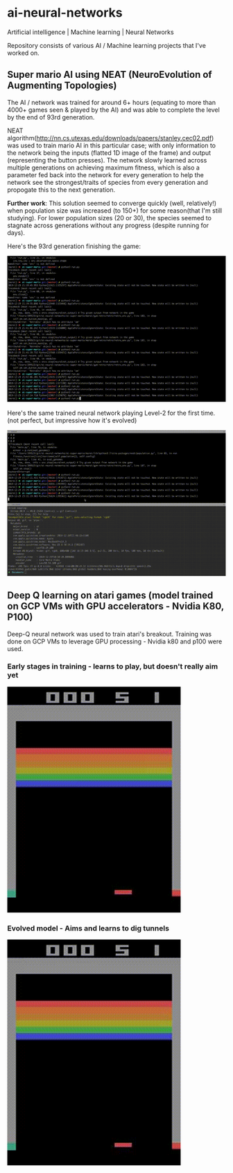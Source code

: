 # ai-neural-networks
Artificial intelligence | Machine learning | Neural Networks

Repository consists of various AI / Machine learning projects that I've worked on. 
## Super mario AI using NEAT (NeuroEvolution of Augmenting Topologies)
The AI / network was trained for around 6+ hours (equating to more than 4000+ games seen & played by the AI) and was able to complete the level by the end of 93rd generation. 

NEAT algorithm(http://nn.cs.utexas.edu/downloads/papers/stanley.cec02.pdf) was used to train mario AI in this particular case; with only information to the network being the inputs (flatted 1D image of the frame) and output (representing the button presses). The network slowly learned across multiple generations on achieving maximum fitness, which is also a parameter fed back into the network for every generation to help the network see the strongest/traits of species from every generation and propogate this to the next generation.

**Further work**: This solution seemed to converge quickly (well, relatively!) when population size was increased (to 150+) for some reason(that I'm still studying). For lower population sizes (20 or 30), the species seemed to stagnate across generations without any progress (despite running for days).

Here's the 93rd generation finishing the game:

![](winning-AI-player.gif)

Here's the same trained neural network playing Level-2 for the first time. (not perfect, but impressive how it's evolved)

![](winning-AI-player-on-new-level.gif)

## Deep Q learning on atari games (model trained on GCP VMs with GPU accelerators - Nvidia K80, P100)

Deep-Q neural network was used to train atari's breakout. Training was done on GCP VMs to leverage GPU processing - Nvidia k80 and p100 were used. 

### Early stages in training - learns to play, but doesn't really aim yet
![](ai-atari/nvidia_tesla_t4_gpu_vm/ai-plays/early_stages_in_training.gif)
### Evolved model - Aims and learns to dig tunnels 
![](ai-atari/nvidia_tesla_t4_gpu_vm/ai-plays/tunnel_moment.gif)
